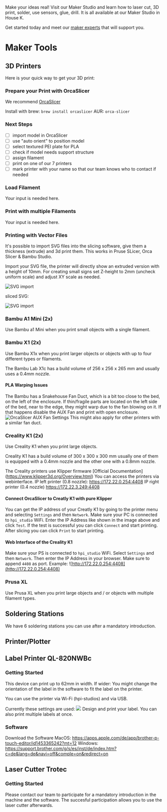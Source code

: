 Make your ideas real! Visit our Maker Studio and learn how to laser cut, 3D print, solder, use sensors, glue, drill. It is all available at our Maker Studio in House K.

Get started today and meet our [maker experts](../team/team.md) that will support you.

# Maker Tools

## 3D Printers

Here is your quick way to get your 3D print:

### Prepare your Print with OrcaSlicer
We recommend [OrcaSlicer](https://github.com/SoftFever/OrcaSlicer)

Install with brew: `brew install orcaslicer`
AUR: `orca-slicer`

### Next Steps
- [ ] import model in OrcaSlicer
- [ ] use "auto orient" to position model
- [ ] select textured PEI plate for PLA
- [ ] check if model needs support structure
- [ ] assign filament
- [ ] print on one of our 7 printers
- [ ] mark printer with your name so that our team knows who to contact if needed

### Load Filament

Your input is needed here.

### Print with multiple Filaments

Your input is needed here.

### Printing with Vector Files
It's possible to import SVG files into the slicing software, give them a thickness (extrude) and 3d print them.
This works in Pruse SLicer, Orca Slicer & Bambu Studio.

Import your SVG file, the printer will directly show an extruded version with a height of 10mm.
For creating small signs set Z-height to 2mm (uncheck uniform scale) and adjust XY scale as needed.

![SVG import](../Prototyping/img/svg_orca.png)

sliced SVG:

![SVG import](../Prototyping/img/sliced_svg.png)

### Bambu A1 Mini (2x)

Use Bambu a1 Mini when you print small objects with a single filament.

### Bambu X1 (2x)

Use Bambu X1x when you print larger objects or objects with up to four different types or filaments.

The Bambu Lab X1c has a build volume of 256 x 256 x 265 mm and usually uses a 0.4mm nozzle.

#### PLA Warping Issues

The Bambu has a Snakehouse Fan Duct, which is a bit too close to the bed, on the left of the enclosure. If thin/fragile parts are located on the left side of the bed, near to the edge, they might warp due to the fan blowing on it. If that happens disable the AUX Fan and print with open enclosure. ![OrcaSlicer AUX Fan Settings](../3D_Printing/img/auxfan-orca.png)
This might also apply for other printers with a similar fan duct.

### Creality K1 (2x)

Use Creality K1 when you print large objects.

Creality K1 has a build volume of 300 x 300 x 300 mm usually one of them is equipped with a 0.4mm nozzle and the other one with a 0.8mm nozzle.

The Creality printers use Klipper firmware [Official Documentation] (https://www.klipper3d.org/Overview.html)
You can access the printers via webinterface.
IP left printer (0.8 nozzle): https://172.22.0.254:4408 
IP right printer (0.4 nozzle) https://172.22.3.249:4408

#### Connect OrcaSlicer to Creatly K1 with pure Klipper

You can get the IP address of your Creatly K1 by going to the printer menu and selecting `Settings` and then `Network`.
Make sure your PC is connected to `hpi_studio` WiFi.
Enter the IP Address like shown in the image above and click `Test`. If the test is successful you can click `Connect` and start printing. After slicing you can click `Print` to start printing.

#### Web Interface of the Creality K1
Make sure your PS is connected to `hpi_studio` WiFi.
Select `Settings` and then `Network`. Then enter the IP Address in your browser. Make sure to append `4408` as port. Example: ![http://172.22.0.254:4408](http://172.22.0.254:4408)

### Prusa XL

Use Prusa XL when you print large objects and / or objects with multiple filament types.

## Soldering Stations

We have 6 soldering stations you can use after a mandatory introduction.

## Printer/Plotter

## Label Printer QL-820NWBc

### Getting Started
This device can print up to 62mm in width. If wider: You might change the orientation of the label in the software to fit the label on the printer.

You can use the printer via Wi-Fi (hpi-studios) and via USB.

Currently these settings are used:
![](../Label_Printer/img/settings.png)
Design and print your label. You can also print multiple labels at once.

### Software
Download the Software
MacOS: https://apps.apple.com/de/app/brother-p-touch-editor/id1453365242?mt=12
Windows: https://support.brother.com/g/s/es/inst/de/index.htm?c=de&lang=de&navi=off&comple=on&redirect=on

## Laser Cutter Trotec

### Getting Started

Please contact our team to participate for a mandatory introduction in the machine and the software. The succesful participation allows you to use the laser cutter afterwards.
